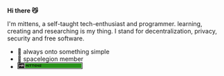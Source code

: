 **Hi there :smirk_cat:**

I'm mittens, a self-taught tech-enthusiast and programmer. learning, creating and researching is my thing. I stand for decentralization, privacy, security and free software.

- :telescope: always onto something simple
- :rocket: spacelegion member
- [![img](assets/mittens.gif)](https://mr-mittens.github.io)
